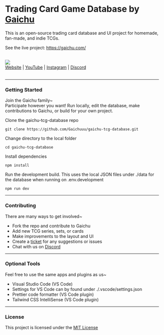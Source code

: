 # Trading Card Game Database by [Gaichu](https://www.gaichu.com)

This is an open-source trading card database and UI project for homemade, fan-made, and indie TCGs.

See the live project: https://gaichu.com/

<div><br/>
<img src="https://gaichu.b-cdn.net/assets/logo.gif"/>
<br/>
<a href="https://www.gaichu.com">Website</a> | <a href="https://www.youtube.com/@gaichuuu">YouTube</a> | <a href="https://www.instagram.com/gaichuuuu/">Instagram</a> | <a href="https://discord.gg/gTW9brGkQw">Discord</a>
</div><br/>

---

### Getting Started

Join the Gaichu family~<br/>
Participate however you want! Run locally, edit the database, make contributions to Gaichu, or build for your own project.

Clone the gaichu-tcg-database repo

```
git clone https://github.com/Gaichuuu/gaichu-tcg-database.git
```

Change directory to the local folder

```
cd gaichu-tcg-database
```

Install dependencies

```
npm install
```

Run the development build. This uses the local JSON files under ./data for the database when running on .env.development

```
npm run dev
```

---

### Contributing

There are many ways to get involved~

- Fork the repo and contribute to Gaichu
- Add new TCG series, sets, or cards
- Make improvements to the layout and UI
- Create a [ticket](https://github.com/Gaichuuu/gaichu-tcg-database/issues) for any suggestions or issues
- Chat with us on [Discord](https://discord.gg/gTW9brGkQw)

---

### Optional Tools

Feel free to use the same apps and plugins as us~

- Visual Studio Code (VS Code)
- Settings for VS Code can by found under ./.vscode/settings.json
- Prettier code formatter (VS Code plugin)
- Tailwind CSS IntelliSense (VS Code plugin)

---

### License

This project is licensed under the [MIT License](./LICENSE)
